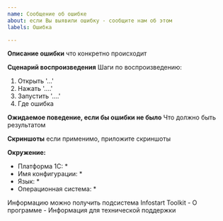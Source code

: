 ```yaml
---
name: Сообщение об ошибке
about: если Вы выявили ошибку - сообщите нам об этом
labels: Ошибка

---
```


**Описание ошибки**
что конкретно происходит

**Сценарий воспроизведения**
Шаги по воспроизведению:
1. Открыть '...'
2. Нажать '....'
3. Запустить '....'
4. Где ошибка

**Ожидаемое поведение, если бы ошибки не было**
Что должно быть результатом

**Скриншоты**
если применимо, приложите скриншоты

**Окружение:**

   - Платформа 1С: *
   - Имя конфигурации: *
   - Язык: *
   - Операционная система: *
   
Информацию можно получить подсистема Infostart Toolkit - О программе - Информация для технической поддержки

<!-- **Дополнительный контекст**

- Типовая или не типовая конфигурация ?
- Включен ли режим защиты от опасных действий
- и т.д. -->
